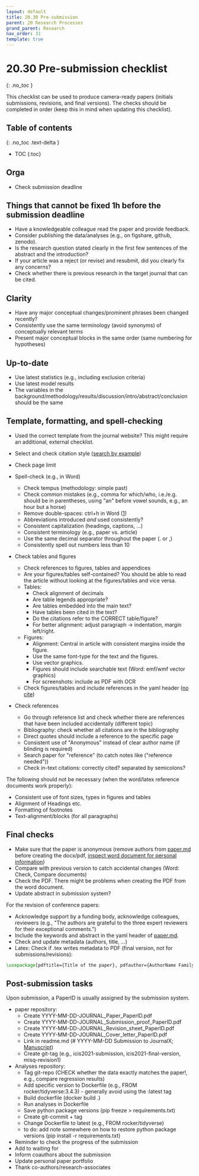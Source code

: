 ```yaml
---
layout: default
title: 20.30 Pre-submission
parent: 20 Research Processes
grand_parent: Research
nav_order: 31
template: true
---
```


# 20.30 Pre-submission checklist
{: .no_toc }

This checklist can be used to produce camera-ready papers (initials submissions, revisions, and final versions).
The checks should be completed in order (keep this in mind when updating this checklist).

## Table of contents
{: .no_toc .text-delta }

- TOC
{:toc}

## Orga

- Check submission deadline

## Things that cannot be fixed 1h before the submission deadline

- Have a knowledgeable colleague read the paper and provide feedback.
- Consider publishing the data/analyses (e.g., on figshare, github, zenodo).
- Is the research question stated clearly in the first few sentences of  the abstract and the introduction?
- If your article was a reject (or revise) and resubmit, did you clearly fix any concerns?
- Check whether there is previous research in the target journal that can be cited.

## Clarity

- Have any major conceptual changes/prominent phrases been changed recently?
- Consistently use the same terminology (avoid synonyms) of conceptually relevant terms
- Present major conceptual blocks in the same order (same numbering for hypotheses)

## Up-to-date

- Use latest statistics (e.g., including exclusion criteria)
- Use latest model results
- The variables in the background/methodology/results/discussion/intro/abstract/conclusion should be the same

## Template, formatting, and spell-checking

- Used the correct template from the journal website? This might require an additional, external checklist.
- Select and check citation style ([search by example](https://csl.mendeley.com/searchByExample/))

- Check page limit
- Spell-check (e.g., in Word)
  - Check tempus (methodology: simple past)
  - Check common mistakes (e.g., comma for which/who, i.e./e.g. should be in parentheses, using "an" before  vowel sounds, e.g., an hour but a horse)
  - Remove double-spaces: ctrl+h in Word ([1](https://github.com/jgm/pandoc/issues/4790))
  - Abbreviations introduced _and_ used consistently?
  - Consistent capitalization (headings, captions, ...)
  - Consistent terminology (e.g., paper vs. article)
  - Use the same decimal separator throughout the paper (. or ,)
  - Consistently spell out numbers less than 10
- Check tables and figures
  - Check references to figures, tables and appendices
  - Are your figures/tables self-contained? You should be able to read the article without looking at the figures/tables and vice versa.
  - Tables:
    - Check alignment of decimals
    - Are table legends appropriate?
    - Are tables embedded into the main text?
    - Have tables been cited in the text?
    - Do the citations refer to the CORRECT table/figure?
    - For better alignment: adjust paragraph -> indentation, margin left/right.
  - Figures:
    - Alignment: Central in article with consistent margins inside the figure.
    - Use the same font-type for the text and the figures.
    - Use vector graphics.
    - Figures should include searchable text (Word: emf/wmf vector graphics)
    - For screenshots: include as PDF with OCR
  - Check figures/tables and include references in the yaml header ([no cite](https://pandoc.org/MANUAL.html#including-uncited-items-in-the-bibliography))
- Check references
  - Go through reference list and check whether there are references that have been included accidentally (different topic)
  - Bibliography: check whether all citations are in the bibliography
  - Direct quotes should include a reference to the specific page
  - Consistent use of "Anonymous" instead of clear author name (if blinding is required)
  - Search paper for "reference" (to catch notes like ("reference needed"))
  - Check in-text citations: correctly cited? separated by semicolons?

The following should not be necessary (when the word/latex reference documents work properly):

- Consistent use of font sizes, types in figures and tables
- Alignment of Headings etc.
- Formatting of footnotes
- Text-alignment/blocks (for all paragraphs)

## Final checks

- Make sure that the paper is anonymous (remove authors from [paper.md](paper.md) before creating the docx/pdf, [inspect word document for personal information](https://support.microsoft.com/en-us/topic/remove-hidden-data-and-personal-information-by-inspecting-documents-presentations-or-workbooks-356b7b5d-77af-44fe-a07f-9aa4d085966f))
- Compare with previous version to catch accidental changes (Word: Check, Compare documents)
- Check the PDF. There might be problems when creating the PDF from the word document.
- Update abstract in submission system?

For the revision of conference papers:

- Acknowledge support by a funding body, acknowledge colleagues, reviewers (e.g., "The authors are grateful to the three expert reviewers for their exceptional comments.")
- Include the keywords and abstract in the yaml header of [paper.md](paper.md).
- Check and update metadata (authors, title, ...)
- Latex: Check if .tex writes metadata to PDF (final version, not for submissions/revisions):

```latex
\usepackage[pdftitle={Title of the paper}, pdfauthor={AuthorName FamilyName, AuthorName FamilyName}, pdfkeywords={keyword1, keyword2}]{hyperref}
```

## Post-submission tasks

Upon submission, a PaperID is usually assigned by the submission system.

- paper repository:
  - Create YYYY-MM-DD-JOURNAL_Paper_PaperID.pdf
  - Create YYYY-MM-DD-JOURNAL_Submission_proof_PaperID.pdf
  - Create YYYY-MM-DD-JOURNAL_Revision_sheet_PaperID.pdf
  - Create YYYY-MM-DD-JOURNAL_Cover_letter_PaperID.pdf
  - Link in readme.md (# YYYY-MM-DD Submission to JournalX; [Manuscript](link-to-file))
  - Create git-tag (e.g., icis2021-submission, icis2021-final-version, misq-revision1)
- Analyses repository:
  - Tag git-repo (CHECK whether the data exactly matches the paper!, e.g., compare regression results)
  - Add specific version to Dockerfile (e.g., FROM rocker/tidyverse:3.4.3) - generally avoid using the :latest tag
  - Build dockerfile (docker build .)
  - Run analyses in Dockerfile
  - Save python package versions (pip freeze > requirements.txt)
  - Create git-commit + tag
  - Change Dockerfile to latest (e.g., FROM rocker/tidyverse)
  - to do: add note somewhere on how to restore python package versions (pip install -r requirements.txt)
- Reminder to check the progress of the submission
- Add to waiting for
- Inform coauthors about the submission
- Update personal paper portfolio
- Thank co-authors/research-associates

<!-- 



# Clarity

Things to keep in mind:

 - Did you put a hook into both the abstract and the first paragraph of the article? Even excellent ideas do not sell themselves. So, you must give the sales pitch, the contribution, the unique data, the natural experiment, the current practitioner application, the follow-up to something in that journal, or whatever it is that pulls in the referee, the editor, and the journal readership.
 - Is the research question stated clearly in the first few sentences of both the abstract and the introduction?
 - If your article was a reject (or revise) and resubmit, did you clearly fix any concerns?
 - [ ] Check whether there is previous reserach in the target journal that can be cited.

- [ ] Were there any major conceptual changes/prominent phrases that have been changed recently?
- [ ] Consistently use the same terminology (avoid synonyms) of conceptually releveant terms
- [ ] Present major conceptual blocks in the same order (same numbering for hypotheses)

# Template and Formatting

- [ ] Used the correct template from the journal website? (this might require an additional, external checklist) Check with your co-authors when this requires transferring the whole manuscript from Word to Latex or vice versa.
- [ ] Page limit?
- [ ] Fonts: types and sizes (auch in Grafiken, Tabellen – Alignment of Headings etc.)
- [ ] Zeilenabstand
- [ ] Check Metadata (Authors, Title, ...)
- [ ] Abbreviations introduced AND consistently used (EXCEPT in titles/captions/figures/tables!)

- [ ] formatting of footnotes
- [ ] Check references to Figures, Tables and Appendices
- [ ] doppelte Leerzeichen?
- [ ] check: text-justify

- [ ] Consistent Capitalization
- [ ] Consistent terminology (e.g., paper/article)

- [ ] Check field references to appendices/figures: accidentally included the title?

# Spelling

- export as docx & spell-check
- Tempus (Methodology: simple past)
- , which/who
- i.e., e.g., (with comma)

https://www.grammarly.com/blog/comma-before-or/

- a vs. an
  A well known grammar rule says that we should use an before vowel sounds; for example, an accident, an item, an hour. We use a otherwise: a book, a hotel, a university.
  Notice that we say an hour, not a hour. The choice of a or an is based upon the sound of the word, not the spelling. Hour sounds as if it starts with a vowel sound (ow); hence, we use an. Following this rule, we would say a historic, not an historic because   (for most speakers) historic doesn't start with a vowel sound. Words of three or more syllables that start with h are treated differently by some speakers, though. (This may be because of the tendency of some regional accents to drop initial Hs.)
  You only use an when the following sound is a vowel — that you should only look at the letter is a misconception. For example, you would say an hour but a horse, etc.

- its vs it's
  It's is a contraction for it is or it has.
  Its indicates possessive.
  ?!?! <-> http://www.englisch-hilfen.de/grammar/genitiv.htm
  Its' is never correct. Ever.

- 's can be a contraction of is (to be) and has. Also singular possessive!

- to the best of our knowledge

- above-mentioned (UK) vs. abovementioned (US)

- critcism vs critique: Laut dictionary ist “critique” tiefgründiger als “criticism”. “critic” ist aber eine Person die kritisiert.
- [ ] Web of Science is now owned/maintained by Clarivate Analytics, not Thomson Reuters; historically based on the Social Citation Index (SCI) developed by Eugene Garfield

# Tables and Figures

- [ ] Are your figures/tables self-contained? You should be able to read the article without looking at the figures/tables and vice versa. This is overlooked frustratingly often.
- [ ] Have you uploaded any lengthy tables as supplementary files for online publication?
- [ ] Search manuscript for "Verweisquelle"
- [ ] Search for 'p. (' to catch Docear4Word errors


Tables:

- [ ] alignment of decimals (in tables?)
- [ ] Have you provided appropriate table legends?
- [ ] Have you embedded any tables into the main text?
- [ ] Have they been cited in the text?
- [ ] Do the citation refer to the CORRECT Table/Figure?
- [ ] Tabellen-Alignment Probleme:  Absatz, Einzüge, Abstand nach und vor.

Figures:

- [ ] alignment:
  - central in article,
  - consistent margins inside the figure,
- [ ] use the same font-type for the text and the figures
- [ ] Grafiken als Text durchsuchbar (Word: emf/wmf Vektorgrafiken einbinden)
- [ ] Bei Screenshots: als PDF mit OCR einbinden
- [ ] Vektorgrafiken verwenden (nur notfalls Rastergrafiken, in hoher Auflösung), e.g. emf/wmf (for Word)

# Up-to-Date

 - [ ] Use latest statistics (including exclusion criteria)
 - [ ] Use latest model results
 - [ ] The variables in the background/methodology/results/discussion/intro/abstract/conclusion should be the same

# References

 - [ ] Go through reference list and check whether there are references that have been included accidentally (different topic)
 - [ ] Correct Reference Style? (check in-text citations and bibliography, there might be Errors in the CSL-file; e.g., and vs. &)
 - [ ] Bibliography: check whether all Citations are in the Bibliography,
 - [ ] in particular those in footnotes (there might be bugs, e.g. in Docear4Word)
 - [ ] Have all of the references been cited in the text?
 - [ ] check whether references in tables/figures are in the references section
 - [ ] check for (placement) of page references for direct quotes
 - [ ] consistent use of Anonymous instead of clear author name
 - [ ] check if .tex writes metadata to pdf (final version, not for submissions/revisions):
      \usepackage[pdftitle={Title of the paper}, pdfauthor={Gerit Wagner, Ross J. Anderson}, pdfkeywords={data security, eavesdropping}]{hyperref}
 - [ ] check: have all referneces been inserted as Word-Fields (Docear4Word): Mark each paragraph and check whether the references are displayed in darker grey
 - [ ] check AIS. 2011. “Senior Scholars’ Basket of Journals,”. (add Link as url/link field)

 - [ ] search manuscript for "reference" (to catch notes like (reference needed))

-->